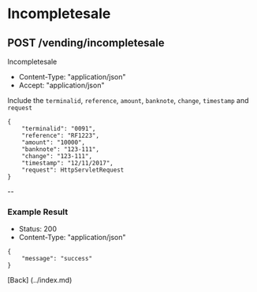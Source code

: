 # Incompletesale
## POST /vending/incompletesale

Incompletesale

* Content-Type: "application/json"
* Accept:  "application/json"

Include the `terminalid`, `reference`, `amount`, `banknote`, `change`, `timestamp` and `request`

```
{
	"terminalid": "0091",
	"reference": "RF1223",
	"amount": "10000",
	"banknote": "123-111",
	"change": "123-111",
	"timestamp": "12/11/2017",
	"request": HttpServletRequest
}
```

--

### Example Result

* Status: 200
* Content-Type: "application/json"

```
{
	"message": "success"
}
```
[Back] (../index.md)